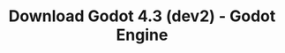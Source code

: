 ---
# Generated by /scripts/js/download_archive_generator !!! do not edit by hand !!!
title: 'Download Godot 4.3 (dev2) - Godot Engine'
type: 'download/archive'
name: '4.3'
flavor: 'dev2'
release_date: '2024-01-11T03:00:00-00:00'
release_notes: '/article/dev-snapshot-godot-4-3-dev-2/'
links:
  android.apk:
    name: 'android.apk'
    title: 'Android'
    caption: 'Universal APK (ARM64 + ARMv7 + x86_64 + x86)'
    tags:
      - 'APK download'
      - 'ARM64/v7'
      - 'x86 (64 & 32 bit)'
    hosts:
      github_builds:
        regular: 'https://github.com/godotengine/godot-builds/releases/download/4.3-dev2/Godot_v4.3-dev2_android_editor.apk'
        mono: '#'
      github:
        regular: 'https://github.com/godotengine/godot/releases/download/4.3-dev2/Godot_v4.3-dev2_android_editor.apk'
        mono: '#'
  linux.64:
    name: 'linux.64'
    title: 'Linux'
    caption: 'Standard (x86_64)'
    tags:
      - '64 bit'
    hosts:
      github_builds:
        regular: 'https://github.com/godotengine/godot-builds/releases/download/4.3-dev2/Godot_v4.3-dev2_linux.x86_64.zip'
        mono: 'https://github.com/godotengine/godot-builds/releases/download/4.3-dev2/Godot_v4.3-dev2_mono_linux_x86_64.zip'
      github:
        regular: 'https://github.com/godotengine/godot/releases/download/4.3-dev2/Godot_v4.3-dev2_linux.x86_64.zip'
        mono: 'https://github.com/godotengine/godot/releases/download/4.3-dev2/Godot_v4.3-dev2_mono_linux_x86_64.zip'
  macos.universal:
    name: 'macos.universal'
    title: 'macOS'
    caption: 'Universal (x86_64 + Apple Silicon)'
    tags:
      - 'Intel/Apple Silicon'
      - '64 bit'
    hosts:
      github_builds:
        regular: 'https://github.com/godotengine/godot-builds/releases/download/4.3-dev2/Godot_v4.3-dev2_macos.universal.zip'
        mono: 'https://github.com/godotengine/godot-builds/releases/download/4.3-dev2/Godot_v4.3-dev2_mono_macos.universal.zip'
      github:
        regular: 'https://github.com/godotengine/godot/releases/download/4.3-dev2/Godot_v4.3-dev2_macos.universal.zip'
        mono: 'https://github.com/godotengine/godot/releases/download/4.3-dev2/Godot_v4.3-dev2_mono_macos.universal.zip'
  windows.64:
    name: 'windows.64'
    title: 'Windows'
    caption: 'Standard (x86_64)'
    tags:
      - '64 bit'
    hosts:
      github_builds:
        regular: 'https://github.com/godotengine/godot-builds/releases/download/4.3-dev2/Godot_v4.3-dev2_win64.exe.zip'
        mono: 'https://github.com/godotengine/godot-builds/releases/download/4.3-dev2/Godot_v4.3-dev2_mono_win64.zip'
      github:
        regular: 'https://github.com/godotengine/godot/releases/download/4.3-dev2/Godot_v4.3-dev2_win64.exe.zip'
        mono: 'https://github.com/godotengine/godot/releases/download/4.3-dev2/Godot_v4.3-dev2_mono_win64.zip'
  web:
    name: 'web'
    title: 'Web editor'
    caption: ''
    tags:
      - 'Self-hosted'
      - 'Cross-platform'
    hosts:
      github_builds:
        regular: 'https://github.com/godotengine/godot-builds/releases/download/4.3-dev2/Godot_v4.3-dev2_web_editor.zip'
        mono: '#'
      github:
        regular: 'https://github.com/godotengine/godot/releases/download/4.3-dev2/Godot_v4.3-dev2_web_editor.zip'
        mono: '#'
  linux.arm64:
    name: 'linux.arm64'
    title: 'Linux'
    caption: 'Standard (ARM64)'
    tags:
      - 'ARM64'
      - '64 bit'
    hosts:
      github_builds:
        regular: 'https://github.com/godotengine/godot-builds/releases/download/4.3-dev2/Godot_v4.3-dev2_linux.arm64.zip'
        mono: 'https://github.com/godotengine/godot-builds/releases/download/4.3-dev2/Godot_v4.3-dev2_mono_linux_arm64.zip'
      github:
        regular: 'https://github.com/godotengine/godot/releases/download/4.3-dev2/Godot_v4.3-dev2_linux.arm64.zip'
        mono: 'https://github.com/godotengine/godot/releases/download/4.3-dev2/Godot_v4.3-dev2_mono_linux_arm64.zip'
  linux.32:
    name: 'linux.32'
    title: 'Linux'
    caption: 'Standard (x86)'
    tags:
      - '32 bit'
    hosts:
      github_builds:
        regular: 'https://github.com/godotengine/godot-builds/releases/download/4.3-dev2/Godot_v4.3-dev2_linux.x86_32.zip'
        mono: 'https://github.com/godotengine/godot-builds/releases/download/4.3-dev2/Godot_v4.3-dev2_mono_linux_x86_32.zip'
      github:
        regular: 'https://github.com/godotengine/godot/releases/download/4.3-dev2/Godot_v4.3-dev2_linux.x86_32.zip'
        mono: 'https://github.com/godotengine/godot/releases/download/4.3-dev2/Godot_v4.3-dev2_mono_linux_x86_32.zip'
  linux.arm32:
    name: 'linux.arm32'
    title: 'Linux'
    caption: 'Standard (ARM32)'
    tags:
      - 'ARM32'
      - '32 bit'
    hosts:
      github_builds:
        regular: 'https://github.com/godotengine/godot-builds/releases/download/4.3-dev2/Godot_v4.3-dev2_linux.arm32.zip'
        mono: 'https://github.com/godotengine/godot-builds/releases/download/4.3-dev2/Godot_v4.3-dev2_mono_linux_arm32.zip'
      github:
        regular: 'https://github.com/godotengine/godot/releases/download/4.3-dev2/Godot_v4.3-dev2_linux.arm32.zip'
        mono: 'https://github.com/godotengine/godot/releases/download/4.3-dev2/Godot_v4.3-dev2_mono_linux_arm32.zip'
  windows.32:
    name: 'windows.32'
    title: 'Windows'
    caption: 'Standard (x86)'
    tags:
      - '32 bit'
    hosts:
      github_builds:
        regular: 'https://github.com/godotengine/godot-builds/releases/download/4.3-dev2/Godot_v4.3-dev2_win32.exe.zip'
        mono: 'https://github.com/godotengine/godot-builds/releases/download/4.3-dev2/Godot_v4.3-dev2_mono_win32.zip'
      github:
        regular: 'https://github.com/godotengine/godot/releases/download/4.3-dev2/Godot_v4.3-dev2_win32.exe.zip'
        mono: 'https://github.com/godotengine/godot/releases/download/4.3-dev2/Godot_v4.3-dev2_mono_win32.zip'
  aar_library:
    name: 'aar_library'
    title: 'AAR library'
    caption: ''
    tags:
      - 'Android plugins'
      - 'Java'
      - 'Kotlin'
    hosts:
      github_builds:
        regular: 'https://github.com/godotengine/godot-builds/releases/download/4.3-dev2/godot-lib.4.3.dev2.template_release.aar'
        mono: '#'
      github:
        regular: 'https://github.com/godotengine/godot/releases/download/4.3-dev2/godot-lib.4.3.dev2.template_release.aar'
        mono: '#'
  templates:
    name: 'templates'
    title: 'Export templates'
    caption: ''
    tags:
      - 'Used to export your games to all supported platforms'
    hosts:
      github_builds:
        regular: 'https://github.com/godotengine/godot-builds/releases/download/4.3-dev2/Godot_v4.3-dev2_export_templates.tpz'
        mono: 'https://github.com/godotengine/godot-builds/releases/download/4.3-dev2/Godot_v4.3-dev2_mono_export_templates.tpz'
      github:
        regular: 'https://github.com/godotengine/godot/releases/download/4.3-dev2/Godot_v4.3-dev2_export_templates.tpz'
        mono: 'https://github.com/godotengine/godot/releases/download/4.3-dev2/Godot_v4.3-dev2_mono_export_templates.tpz'
primaryPlatforms:
  - 'android.apk'
  - 'linux.64'
  - 'macos.universal'
  - 'windows.64'
  - 'web'
  - 'templates'
---